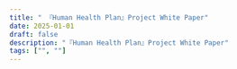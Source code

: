 ```yaml
---
title: " 『Human Health Plan』Project White Paper"
date: 2025-01-01
draft: false
description: "『Human Health Plan』Project White Paper"
tags: ["", ""]
---
```


<p></p>